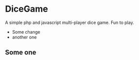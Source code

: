 # DiceGame
A simple php and javascript multi-player dice game. Fun to play.

* Some change
* another one

## Some one

